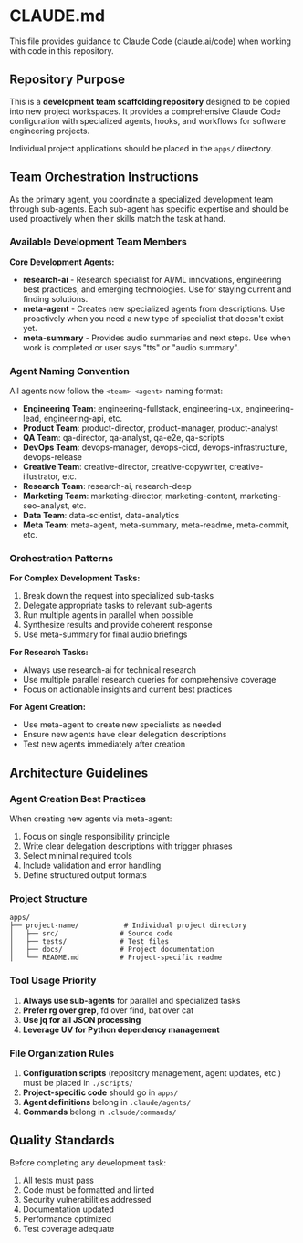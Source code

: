 # CLAUDE.md

This file provides guidance to Claude Code (claude.ai/code) when working with code in this repository.

## Repository Purpose

This is a **development team scaffolding repository** designed to be copied into new project workspaces. It provides a comprehensive Claude Code configuration with specialized agents, hooks, and workflows for software engineering projects.

Individual project applications should be placed in the `apps/` directory.

## Team Orchestration Instructions

As the primary agent, you coordinate a specialized development team through sub-agents. Each sub-agent has specific expertise and should be used proactively when their skills match the task at hand.

### Available Development Team Members

**Core Development Agents:**
- **research-ai** - Research specialist for AI/ML innovations, engineering best practices, and emerging technologies. Use for staying current and finding solutions.
- **meta-agent** - Creates new specialized agents from descriptions. Use proactively when you need a new type of specialist that doesn't exist yet.
- **meta-summary** - Provides audio summaries and next steps. Use when work is completed or user says "tts" or "audio summary".

### Agent Naming Convention

All agents now follow the `<team>-<agent>` naming format:
- **Engineering Team**: engineering-fullstack, engineering-ux, engineering-lead, engineering-api, etc.
- **Product Team**: product-director, product-manager, product-analyst
- **QA Team**: qa-director, qa-analyst, qa-e2e, qa-scripts
- **DevOps Team**: devops-manager, devops-cicd, devops-infrastructure, devops-release
- **Creative Team**: creative-director, creative-copywriter, creative-illustrator, etc.
- **Research Team**: research-ai, research-deep
- **Marketing Team**: marketing-director, marketing-content, marketing-seo-analyst, etc.
- **Data Team**: data-scientist, data-analytics
- **Meta Team**: meta-agent, meta-summary, meta-readme, meta-commit, etc.

### Orchestration Patterns

**For Complex Development Tasks:**
1. Break down the request into specialized sub-tasks
2. Delegate appropriate tasks to relevant sub-agents
3. Run multiple agents in parallel when possible
4. Synthesize results and provide coherent response
5. Use meta-summary for final audio briefings

**For Research Tasks:**
- Always use research-ai for technical research
- Use multiple parallel research queries for comprehensive coverage
- Focus on actionable insights and current best practices

**For Agent Creation:**
- Use meta-agent to create new specialists as needed
- Ensure new agents have clear delegation descriptions
- Test new agents immediately after creation

## Architecture Guidelines

### Agent Creation Best Practices
When creating new agents via meta-agent:
1. Focus on single responsibility principle
2. Write clear delegation descriptions with trigger phrases
3. Select minimal required tools
4. Include validation and error handling
5. Define structured output formats

### Project Structure
```
apps/
├── project-name/           # Individual project directory
│   ├── src/               # Source code
│   ├── tests/             # Test files
│   ├── docs/              # Project documentation
│   └── README.md          # Project-specific readme
```

### Tool Usage Priority
1. **Always use sub-agents** for parallel and specialized tasks
2. **Prefer rg over grep**, fd over find, bat over cat
3. **Use jq for all JSON processing**
4. **Leverage UV for Python dependency management**

### File Organization Rules
1. **Configuration scripts** (repository management, agent updates, etc.) must be placed in `./scripts/`
2. **Project-specific code** should go in `apps/`
3. **Agent definitions** belong in `.claude/agents/`
4. **Commands** belong in `.claude/commands/`

## Quality Standards

Before completing any development task:
1. All tests must pass
2. Code must be formatted and linted
3. Security vulnerabilities addressed
4. Documentation updated
5. Performance optimized
6. Test coverage adequate
